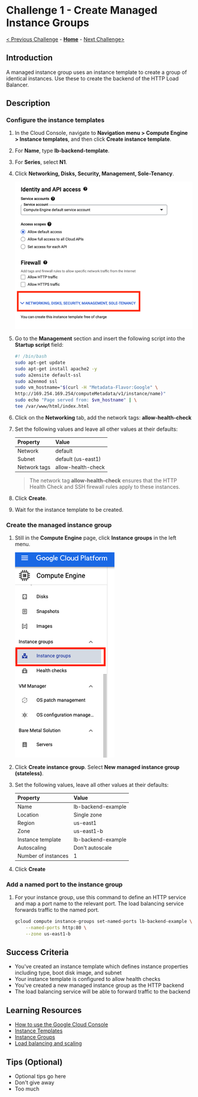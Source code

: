 # Challenge 1 - Create Managed Instance Groups

[< Previous Challenge](./Challenge-00.md) - **[Home](../README.md)** - [Next Challenge>](./Challenge-02.md)

## Introduction

A managed instance group uses an instance template to create a group of identical instances. Use these to create the backend of the HTTP Load Balancer.

## Description

### Configure the instance templates
1. In the Cloud Console, navigate to **Navigation menu > Compute Engine > Instance templates**, and then click **Create instance template**.
1. For **Name**, type **lb-backend-template**.
1. For **Series**, select **N1**.
1. Click **Networking, Disks, Security, Management, Sole-Tenancy**.

    ![MIG Startup Script](../Images/mig-startup-script.png)

1. Go to the **Management** section and insert the following script into the **Startup script** field:

    ```bash
    #! /bin/bash
    sudo apt-get update
    sudo apt-get install apache2 -y
    sudo a2ensite default-ssl
    sudo a2enmod ssl
    sudo vm_hostname="$(curl -H "Metadata-Flavor:Google" \
    http://169.254.169.254/computeMetadata/v1/instance/name)"
    sudo echo "Page served from: $vm_hostname" | \
    tee /var/www/html/index.html
    ```

1. Click on the **Networking** tab, add the network tags: **allow-health-check**
1. Set the following values and leave all other values at their defaults:

    |Property|Value|
    |--|--|
    |Network|default|
    |Subnet|default (us-east1)|
    |Network tags|allow-health-check|
    
    > The network tag **allow-health-check** ensures that the HTTP Health Check and SSH firewall rules apply to these instances.

8. Click **Create**.
8. Wait for the instance template to be created.

### Create the managed instance group
1. Still in the **Compute Engine** page, click **Instance groups** in the left menu.

    ![Create MIG](../Images/mig-create-menu.png)

1. Click **Create instance group**. Select **New managed instance group (stateless)**.
1. Set the following values, leave all other values at their defaults:

    |Property|Value|
    |--|--|
    |Name|lb-backend-example|
    |Location|Single zone|
    |Region|us-east1|
    |Zone|us-east1-b|
    |Instance template|lb-backend-example|
    |Autoscaling|Don't autoscale|
    |Number of instances|1|

1. Click **Create**

### Add a named port to the instance group
1. For your instance group, use this command to define an HTTP service and map a port name to the relevant port. The load balancing service forwards traffic to the named port.

    ```bash
    gcloud compute instance-groups set-named-ports lb-backend-example \
        --named-ports http:80 \
        --zone us-east1-b
    ```

## Success Criteria

- You've created an instance template which defines instance properties including type, boot disk image, and subnet
- Your instance template is configured to allow health checks 
- You've created a new managed instance group as the HTTP backend 
- The load balancing service will be able to forward traffic to the backend

## Learning Resources

- [How to use the Google Cloud Console](http://zombo.com)
- [Instance Templates](https://cloud.google.com/compute/docs/instance-templates)
- [Instance Groups](https://cloud.google.com/compute/docs/instance-groups)
- [Load balancing and scaling](https://cloud.google.com/compute/docs/load-balancing-and-autoscaling)

## Tips (Optional)

- Optional tips go here
- Don't give away
- Too much
